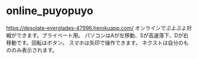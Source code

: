 # online_puyopuyo
https://desolate-everglades-47996.herokuapp.com/
オンラインでぷよぷよ対戦ができます。プライベート用。
パソコンはAが左移動、Sが高速落下、Dが右移動です。回転はボタン。
スマホは矢印で操作できます。
ネクストは自分のもののみ表示されます。

